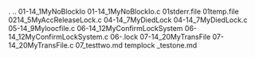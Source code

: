 .
..
01-14_1MyNoBlockIo
01-14_1MyNoBlockIo.c
01stderr.file
01temp.file
0214_5MyAccReleaseLock.c
04-14_7MyDiedLock
04-14_7MyDiedLock.c
05-14_9Myloocfile.c
06-14_12MyConfirmLockSystem
06-14_12MyConfirmLockSystem.c
06-.lock
07-14_20MyTransFile
07-14_20MyTransFile.c
07_testtwo.md
templock
_testone.md
